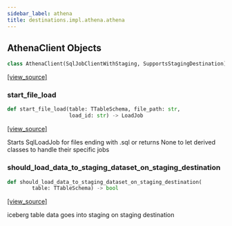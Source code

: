```yaml
---
sidebar_label: athena
title: destinations.impl.athena.athena
---
```


## AthenaClient Objects

```python
class AthenaClient(SqlJobClientWithStaging, SupportsStagingDestination)
```

[[view_source]](https://github.com/dlt-hub/dlt/blob/3739c9ac839aafef713f6d5ebbc6a81b2a39a1b0/dlt/destinations/impl/athena/athena.py#L305)

### start\_file\_load

```python
def start_file_load(table: TTableSchema, file_path: str,
                    load_id: str) -> LoadJob
```

[[view_source]](https://github.com/dlt-hub/dlt/blob/3739c9ac839aafef713f6d5ebbc6a81b2a39a1b0/dlt/destinations/impl/athena/athena.py#L379)

Starts SqlLoadJob for files ending with .sql or returns None to let derived classes to handle their specific jobs

### should\_load\_data\_to\_staging\_dataset\_on\_staging\_destination

```python
def should_load_data_to_staging_dataset_on_staging_destination(
        table: TTableSchema) -> bool
```

[[view_source]](https://github.com/dlt-hub/dlt/blob/3739c9ac839aafef713f6d5ebbc6a81b2a39a1b0/dlt/destinations/impl/athena/athena.py#L435)

iceberg table data goes into staging on staging destination

